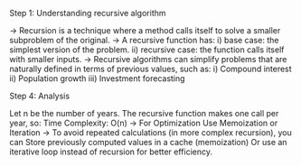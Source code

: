 Step 1: Understanding recursive algorithm 

-> Recursion is a technique where a method calls itself to solve a smaller subproblem of the original.
-> A recursive function has:
  i) base case: the simplest version of the problem.
  ii) recursive case: the function calls itself with smaller inputs.
-> Recursive algorithms can simplify problems that are naturally defined in terms of previous values, such as:
  i) Compound interest
  ii) Population growth
  iii) Investment forecasting

Step 4: Analysis

Let n be the number of years.
The recursive function makes one call per year, so: Time Complexity: O(n)
-> For Optimization Use Memoization or Iteration
-> To avoid repeated calculations (in more complex recursion), you can Store previously computed values in a cache (memoization) Or use an iterative loop instead of recursion for better efficiency.

